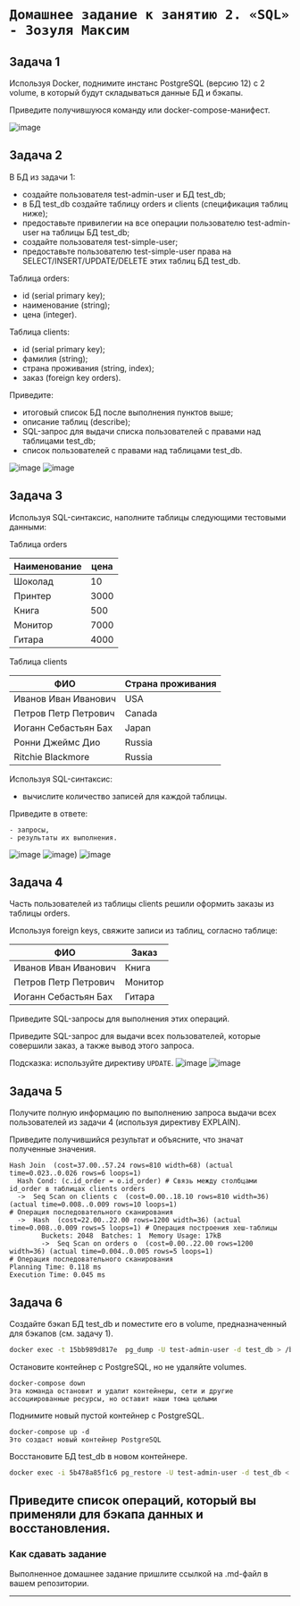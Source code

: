 # `Домашнее задание к занятию 2. «SQL» - Зозуля Максим`



## Задача 1

Используя Docker, поднимите инстанс PostgreSQL (версию 12) c 2 volume, 
в который будут складываться данные БД и бэкапы.

Приведите получившуюся команду или docker-compose-манифест.

![image](1.png)

## Задача 2

В БД из задачи 1: 

- создайте пользователя test-admin-user и БД test_db;
- в БД test_db создайте таблицу orders и clients (спeцификация таблиц ниже);
- предоставьте привилегии на все операции пользователю test-admin-user на таблицы БД test_db;
- создайте пользователя test-simple-user;
- предоставьте пользователю test-simple-user права на SELECT/INSERT/UPDATE/DELETE этих таблиц БД test_db.

Таблица orders:

- id (serial primary key);
- наименование (string);
- цена (integer).

Таблица clients:

- id (serial primary key);
- фамилия (string);
- страна проживания (string, index);
- заказ (foreign key orders).

Приведите:

- итоговый список БД после выполнения пунктов выше;
- описание таблиц (describe);
- SQL-запрос для выдачи списка пользователей с правами над таблицами test_db;
- список пользователей с правами над таблицами test_db.

![image](2.png)
![image](3.png)

## Задача 3

Используя SQL-синтаксис, наполните таблицы следующими тестовыми данными:

Таблица orders

|Наименование|цена|
|------------|----|
|Шоколад| 10 |
|Принтер| 3000 |
|Книга| 500 |
|Монитор| 7000|
|Гитара| 4000|

Таблица clients

|ФИО|Страна проживания|
|------------|----|
|Иванов Иван Иванович| USA |
|Петров Петр Петрович| Canada |
|Иоганн Себастьян Бах| Japan |
|Ронни Джеймс Дио| Russia|
|Ritchie Blackmore| Russia|

Используя SQL-синтаксис:
- вычислите количество записей для каждой таблицы.

Приведите в ответе:

    - запросы,
    - результаты их выполнения.

![image](4.png)
![image](5.png))
![image](6.png)
## Задача 4

Часть пользователей из таблицы clients решили оформить заказы из таблицы orders.

Используя foreign keys, свяжите записи из таблиц, согласно таблице:

|ФИО|Заказ|
|------------|----|
|Иванов Иван Иванович| Книга |
|Петров Петр Петрович| Монитор |
|Иоганн Себастьян Бах| Гитара |

Приведите SQL-запросы для выполнения этих операций.

Приведите SQL-запрос для выдачи всех пользователей, которые совершили заказ, а также вывод этого запроса.
 
Подсказка: используйте директиву `UPDATE`.
![image](7.png)
![image](8.png)

## Задача 5

Получите полную информацию по выполнению запроса выдачи всех пользователей из задачи 4 
(используя директиву EXPLAIN).

Приведите получившийся результат и объясните, что значат полученные значения.

```
Hash Join  (cost=37.00..57.24 rows=810 width=68) (actual time=0.023..0.026 rows=6 loops=1) 
  Hash Cond: (c.id_order = o.id_order) # Связь между столбцами id_order в таблицах clients orders
  ->  Seq Scan on clients c  (cost=0.00..18.10 rows=810 width=36) (actual time=0.008..0.009 rows=10 loops=1)
# Операция последовательного сканирования
  ->  Hash  (cost=22.00..22.00 rows=1200 width=36) (actual time=0.008..0.009 rows=5 loops=1) # Операция построения хеш-таблицы
        Buckets: 2048  Batches: 1  Memory Usage: 17kB
        ->  Seq Scan on orders o  (cost=0.00..22.00 rows=1200 width=36) (actual time=0.004..0.005 rows=5 loops=1)
# Операция последовательного сканирования
Planning Time: 0.118 ms
Execution Time: 0.045 ms
```
## Задача 6

Создайте бэкап БД test_db и поместите его в volume, предназначенный для бэкапов (см. задачу 1).
```bash
docker exec -t 15bb989d817e  pg_dump -U test-admin-user -d test_db > /backups/test_db_backup.sql

```
Остановите контейнер с PostgreSQL, но не удаляйте volumes.
```
docker-compose down 
Эта команда остановит и удалит контейнеры, сети и другие ассоциированные ресурсы, но оставит наши тома целыми
```
Поднимите новый пустой контейнер с PostgreSQL.
```
docker-compose up -d 
Это создаст новый контейнер PostgreSQL

```
Восстановите БД test_db в новом контейнере.
```bash
docker exec -i 5b478a85f1c6 pg_restore -U test-admin-user -d test_db < /backups/test_db_backup.sql

```

Приведите список операций, который вы применяли для бэкапа данных и восстановления. 
---

### Как cдавать задание

Выполненное домашнее задание пришлите ссылкой на .md-файл в вашем репозитории.

---

